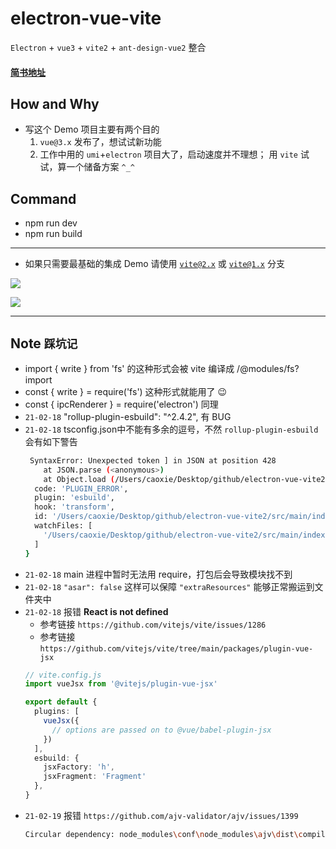 # electron-vue-vite
`Electron` + `vue3` + `vite2` + `ant-design-vue2` 整合

#### [简书地址](https://www.jianshu.com/p/ee5ec23d4716)

## How and Why
- 写这个 Demo 项目主要有两个目的
  1. `vue@3.x` 发布了，想试试新功能
  2. 工作中用的 `umi`+`electron` 项目大了，启动速度并不理想；
  用 `vite` 试试，算一个储备方案 `^_^`

## Command
- npm run dev
- npm run build

---
- 如果只需要最基础的集成 Demo 请使用 [`vite@2.x`](https://github.com/caoxiemeihao/electron-vue-vite/tree/vite%402.x) 或 [`vite@1.x`](https://github.com/caoxiemeihao/electron-vue-vite/tree/vite%401.x) 分支

![](https://raw.githubusercontent.com/caoxiemeihao/electron-vue-vite/master/screenshot/login.png)

![](https://raw.githubusercontent.com/caoxiemeihao/electron-vue-vite/master/screenshot/main-antd.png)

---

## Note `踩坑记`
- import { write } from 'fs' 的这种形式会被 vite 编译成 /@modules/fs?import
- const { write } = require('fs') 这种形式就能用了 😉
- const { ipcRenderer } = require('electron') 同理
- `21-02-18` "rollup-plugin-esbuild": "^2.4.2", 有 BUG
- `21-02-18` tsconfig.json中不能有多余的逗号，不然 `rollup-plugin-esbuild` 会有如下警告
  ```bash
   SyntaxError: Unexpected token ] in JSON at position 428
      at JSON.parse (<anonymous>)
      at Object.load (/Users/caoxie/Desktop/github/electron-vue-vite2/node_modules/rollup-plugin-esbuild/dist/index.js:21:17) {
    code: 'PLUGIN_ERROR',
    plugin: 'esbuild',
    hook: 'transform',
    id: '/Users/caoxie/Desktop/github/electron-vue-vite2/src/main/index.ts',
    watchFiles: [
      '/Users/caoxie/Desktop/github/electron-vue-vite2/src/main/index.ts'
    ]
  }
  ```
- `21-02-18` main 进程中暂时无法用 require，打包后会导致模块找不到
- `21-02-18` `"asar": false` 这样可以保障 `"extraResources"` 能够正常搬运到文件夹中
- `21-02-18` 报错 **React is not defined**
  * 参考链接 `https://github.com/vitejs/vite/issues/1286`
  * 参考链接 `https://github.com/vitejs/vite/tree/main/packages/plugin-vue-jsx`
  ```ts
  // vite.config.js
  import vueJsx from '@vitejs/plugin-vue-jsx'

  export default {
    plugins: [
      vueJsx({
        // options are passed on to @vue/babel-plugin-jsx
      })
    ],
    esbuild: {
      jsxFactory: 'h',
      jsxFragment: 'Fragment'
    },
  }
  ```
- `21-02-19` 报错 `https://github.com/ajv-validator/ajv/issues/1399`
  ```bash
  Circular dependency: node_modules\conf\node_modules\ajv\dist\compile\validate\dataType.js -> node_modules\conf\node_modules\ajv\dist\compile\util.js -> node_modules\conf\node_modules\ajv\dist\compile\validate\index.js -> node_modules\conf\node_modules\ajv\dist\compile\validate\dataType.js
  ```

